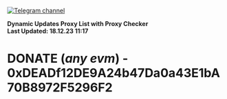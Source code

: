 [![Telegram channel](https://img.shields.io/endpoint?url=https://runkit.io/damiankrawczyk/telegram-badge/branches/master?url=https://t.me/n4z4v0d)](https://t.me/n4z4v0d) 

**Dynamic Updates Proxy List with Proxy Checker**  
**Last Updated: 18.12.23 11:17**

# DONATE (_any evm_) - 0xDEADf12DE9A24b47Da0a43E1bA70B8972F5296F2
